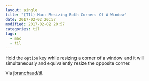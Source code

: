 ```yaml
---
layout: single
title: "(TIL) Mac: Resizing Both Corners Of A Window"
date: 2017-02-02 20:57
modified: 2017-02-02 20:57
categories: til
tags:
  - mac
  - til
---
```


Hold the `option` key while resizing a corner of a window and it will
simultaneously and equivalently resize the opposite corner.

Via [jbranchaud/til](https://github.com/jbranchaud/til).

